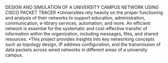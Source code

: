 DESIGN AND SIMULATION OF A UNIVERSITY CAMPUS NETWORK USING CISCO PACKET TRACER
•Universities rely heavily on the proper functioning and analysis of their networks to support education,
administration, communication, e-library services, automation, and more. An efficient network is essential for
the systematic and cost-effective transfer of information within the organization, including messages, files, and
shared resources.
•This project provides insights into key networking concepts such as topology design, IP address configuration,
and the transmission of data packets across wired networks in different areas of a university campus.
